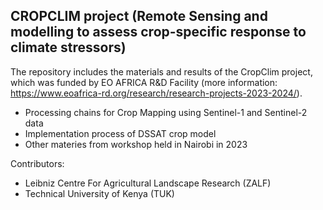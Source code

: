 ## CROPCLIM project (Remote Sensing and modelling to assess crop-specific response to climate stressors)

The repository includes the materials and results of the CropClim project, which was funded by EO AFRICA R&D Facility (more information: https://www.eoafrica-rd.org/research/research-projects-2023-2024/). 

- Processing chains for Crop Mapping using Sentinel-1 and Sentinel-2 data 
- Implementation process of DSSAT crop model
- Other materies from workshop held in Nairobi in 2023 
 

Contributors:
-	Leibniz Centre For Agricultural Landscape Research (ZALF)
-	Technical University of Kenya (TUK)




